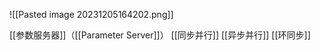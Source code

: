 ![[Pasted image 20231205164202.png]]


[[参数服务器]]（[[Parameter Server]]）
[[同步并行]]
[[异步并行]]
[[环同步]]




